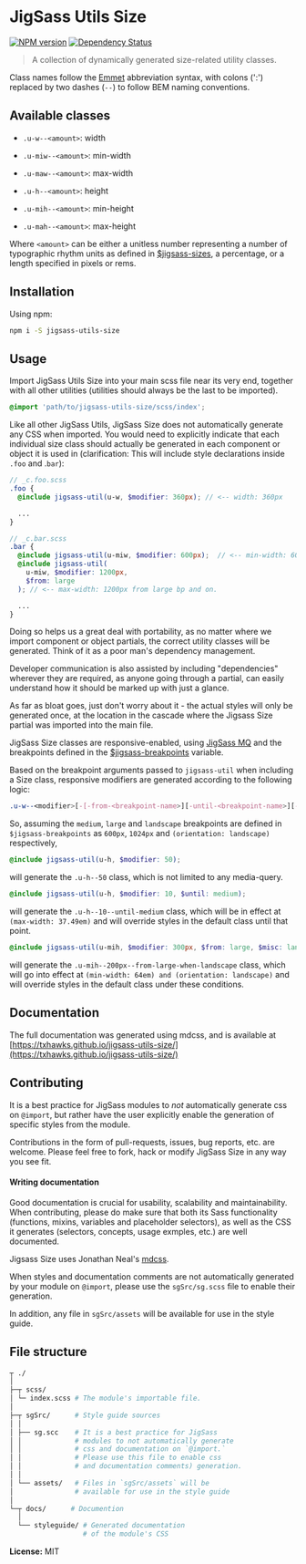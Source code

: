 # JigSass Utils Size
[![NPM version][npm-image]][npm-url]  [![Dependency Status][daviddm-image]][daviddm-url]   

  > A collection of dynamically generated size-related utility classes.

Class names follow the [Emmet](http://docs.emmet.io/cheat-sheet/) abbreviation
syntax, with colons (':') replaced by two dashes (`--`) to follow BEM naming
conventions.

## Available classes

  - `.u-w--<amount>`: width
  - `.u-miw--<amount>`: min-width
  - `.u-maw--<amount>`: max-width

  - `.u-h--<amount>`: height
  - `.u-mih--<amount>`: min-height
  - `.u-mah--<amount>`: max-height


Where `<amount>` can be either a unitless number representing a number of
typographic rhythm units as defined in
[$jigsass-sizes](https://txhawks.github.io/jigsass-tools-typography/#variable-jigsass-sizes),
a percentage, or a length specified in pixels or rems.


## Installation

Using npm:

```sh
npm i -S jigsass-utils-size
```

## Usage
Import JigSass Utils Size into your main scss file near its very end, together with all
other utilities (utilities should always be the last to be imported).

```scss
@import 'path/to/jigsass-utils-size/scss/index';
```

Like all other JigSass Utils, JigSass Size does not automatically generate any CSS
when imported. You would need to explicitly indicate that each individual size
class should actually be generated in each component or object it is used in
(clarification: This will include style declarations inside `.foo` and .`bar`):

```scss
// _c.foo.scss
.foo {
  @include jigsass-util(u-w, $modifier: 360px); // <-- width: 360px

  ...
}
```

```scss
// _c.bar.scss
.bar {
  @include jigsass-util(u-miw, $modifier: 600px);  // <-- min-width: 600px
  @include jigsass-util(
    u-miw, $modifier: 1200px,
    $from: large
  ); // <-- max-width: 1200px from large bp and on.

  ...
}
```

Doing so helps us a great deal with portability, as no matter where we import component or object
partials, the correct utility classes will be generated. Think of it as a poor man's dependency
management.

Developer communication is also assisted by including "dependencies" wherever they are required,
as anyone going through a partial, can easily understand how it should be marked up with just a
glance.

As far as bloat goes, just don't worry about it - the actual styles will only be generated once,
at the location in the cascade where the Jigsass Size partial was imported into the main file.


JigSass Size classes are responsive-enabled, using [JigSass MQ](https://txhawks.github.io/jigsass-tools-mq/)
and the breakpoints defined in the [$jigsass-breakpoints](https://txhawks.github.io/jigsass-tools-mq/#variable-jigsass-breakpoints) variable.

Based on the breakpoint arguments passed to `jigsass-util` when including a Size class,
responsive modifiers are generated according to the following logic:

```scss
.u-w--<modifier>[-[-from-<breakpoint-name>][-until-<breakpoint-name>][-misc-<breakpoint-name>]]
```

So, assuming the `medium`, `large` and `landscape` breakpoints are defined in `$jigsass-breakpoints`
as `600px`, `1024px` and `(orientation: landscape)` respectively,

```scss
@include jigsass-util(u-h, $modifier: 50);
```
will generate the `.u-h--50` class, which is not limited to any media-query.

```scss
@include jigsass-util(u-h, $modifier: 10, $until: medium);
```

will generate the `.u-h--10--until-medium` class, which will be in effect at
`(max-width: 37.49em)` and will override styles in the default class until that point.

```scss
@include jigsass-util(u-mih, $modifier: 300px, $from: large, $misc: landscape);
```

will generate the `.u-mih--200px--from-large-when-landscape` class, which will go into
effect at `(min-width: 64em) and (orientation: landscape)` and will override styles in the default
class under these  conditions.

## Documentation

The full documentation was generated using mdcss, and is available at 
[https://txhawks.github.io/jigsass-utils-size/](https://txhawks.github.io/jigsass-utils-size/)

## Contributing

It is a best practice for JigSass modules to *not* automatically generate css on `@import`, but 
rather have the user explicitly enable the generation of specific styles from the module.

Contributions in the form of pull-requests, issues, bug reports, etc. are welcome.
Please feel free to fork, hack or modify JigSass Size in any way you see fit.

#### Writing documentation

Good documentation is crucial for usability, scalability and maintainability. When 
contributing, please do make sure that both its Sass functionality (functions, mixins, 
variables and placeholder selectors), as well as the CSS it generates (selectors, 
concepts, usage exmples, etc.) are well documented.

Jigsass Size uses Jonathan Neal's [mdcss](//github.com/jonathantneal/mdcss).

When styles and documentation comments are not automatically generated by your module on `@import`,
please use the `sgSrc/sg.scss` file to enable their generation.

In addition, any file in `sgSrc/assets` will be available for use in the style guide.



## File structure
```bash
┬ ./
│
├─┬ scss/ 
│ └─ index.scss # The module's importable file.
│
├─┬ sgSrc/      # Style guide sources
│ │
│ ├── sg.scc    # It is a best practice for JigSass 
│ │             # modules to not automatically generate 
│ │             # css and documentation on `@import.` 
│ │             # Please use this file to enable css
│ │             # and documentation comments) generation.
│ │
│ └── assets/   # Files in `sgSrc/assets` will be 
│               # available for use in the style guide
│
└─┬ docs/      # Documention
  │
  └── styleguide/ # Generated documentation 
                  # of the module's CSS
```




**License:** MIT



[npm-image]: https://badge.fury.io/js/jigsass-utils-size.svg
[npm-url]: https://npmjs.org/package/jigsass-utils-size

[daviddm-image]: https://david-dm.org/TxHawks/jigsass-utils-size.svg?theme=shields.io
[daviddm-url]: https://david-dm.org/TxHawks/jigsass-utils-size
